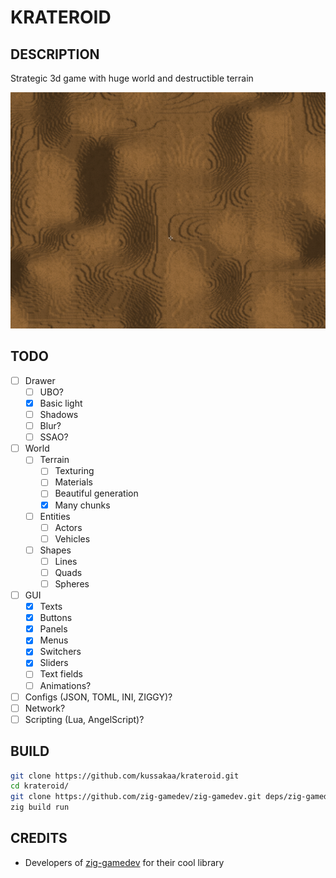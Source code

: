 # KRATEROID

## DESCRIPTION

Strategic 3d game with huge world and destructible terrain

![Главное меню](screenshot.png)

## TODO

* [ ] Drawer
  * [ ] UBO?
  * [X] Basic light
  * [ ] Shadows
  * [ ] Blur?
  * [ ] SSAO?
* [ ] World 
  * [ ] Terrain
    * [ ] Texturing 
    * [ ] Materials 
    * [ ] Beautiful generation
    * [X] Many chunks
  * [ ] Entities
    * [ ] Actors
    * [ ] Vehicles
  * [ ] Shapes
    * [ ] Lines
    * [ ] Quads
    * [ ] Spheres
* [ ] GUI
  * [X] Texts
  * [X] Buttons
  * [X] Panels
  * [X] Menus
  * [X] Switchers
  * [X] Sliders
  * [ ] Text fields
  * [ ] Animations?
* [ ] Configs (JSON, TOML, INI, ZIGGY)?
* [ ] Network?
* [ ] Scripting (Lua, AngelScript)?

## BUILD

```bash
git clone https://github.com/kussakaa/krateroid.git
cd krateroid/
git clone https://github.com/zig-gamedev/zig-gamedev.git deps/zig-gamedev/
zig build run

```

## CREDITS
- Developers of [zig-gamedev](https://github.com/michal-z/zig-gamedev) for their cool library 
